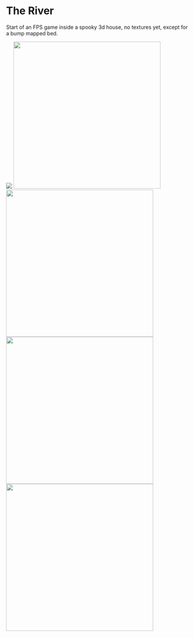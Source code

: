# The River
Start of an FPS game inside a spooky 3d house, no textures yet, except for a bump mapped bed.

<img src="unitySC1">
<img src="unitySC2" width="400">
<img src="blenderSC1" width="400">
<img src="blenderSC2" width="400">
<img src="blenderSC3" width="400">

